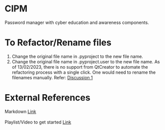 # CIPM
Password manager with cyber education and awareness components.


# To Refactor/Rename files
1. Change the original file name in <projectname>.pyproject to the new file name.
2. Change the original file name in <projectname>.pyproject.user to the new file name.
As of 13/02/2023, there is no support from QtCreator to automate the refactoring process with a single click. One would need to rename the filenames manually. Refer:
[Discussion 1](https://stackoverflow.com/questions/5528134/how-can-files-and-classes-be-renamed-in-qt-creator)


# External References
Markdown [Link](https://www.markdownguide.org/cheat-sheet/)<br>
<br>Playlist/Video to get started [Link](https://www.youtube.com/playlist?list=PL3JVwFmb_BnSOj_OtnKlsc2c7Jcs6boyB)